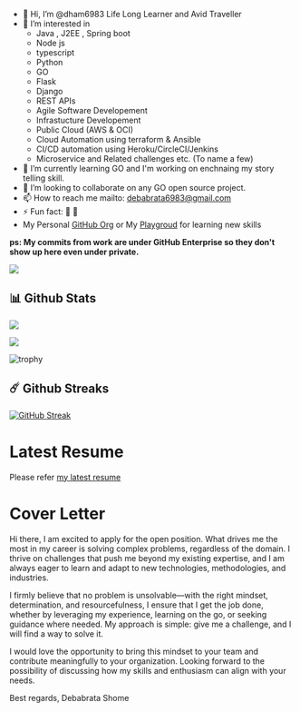 
- 👋 Hi, I’m @dham6983 Life Long Learner and Avid Traveller
- 👀 I’m interested in 
  - Java , J2EE , Spring boot
  - Node js 
  - typescript 
  - Python
  - GO
  - Flask 
  - Django 
  - REST APIs
  - Agile Software Developement
  - Infrastucture Developement 
  - Public Cloud (AWS & OCI) 
  - Cloud Automation using terraform & Ansible 
  - CI/CD automation using Heroku/CircleCI/Jenkins
  - Microservice and Related challenges etc. (To name a few)
- 🌱 I’m currently learning GO and I'm working on enchnaing my story telling skill.
- 💞️ I’m looking to collaborate on any GO open source project.
- 📫 How to reach me mailto: debabrata6983@gmail.com
- ⚡ Fun fact: 🤔 🐼
- My Personal [GitHub Org](https://github.com/learningmyway) or My [Playgroud](https://github.com/learningmyway) for learning new skills

**ps: My commits from work are under GitHub Enterprise so they don't show up here even under private.**

<!---
dham6983/dham6983 is a ✨ special ✨ repository because its `README.md` (this file) appears on your GitHub profile.
You can click the Preview link to take a look at your changes.
--->
![](https://komarev.com/ghpvc/?username=dham6983&label=PROFILE+VIEWS&style=plastic)

## 📊 Github Stats

![](https://github-readme-stats.vercel.app/api/top-langs/?username=dham6983&layout=compact&theme=cobalt)

![](https://github-readme-stats.vercel.app/api?username=dham6983&count_private=true&show_icons=true&theme=cobalt)

![trophy](https://github-profile-trophy.vercel.app/?username=dham6983)


## ☄️ Github Streaks

[![GitHub Streak](http://github-readme-streak-stats.herokuapp.com?user=dham6983&theme=dark)](https://git.io/streak-stats)


# Latest Resume #
Please refer [my latest resume](https://github.com/dham6983/resume/blob/main/Debabrata-Shome-Resume.pdf)

# Cover Letter #
Hi there,
I am excited to apply for the open position. What drives me the most in my career is solving complex problems, regardless of the domain. I thrive on challenges that push me beyond my existing expertise, and I am always eager to learn and adapt to new technologies, methodologies, and industries.

I firmly believe that no problem is unsolvable—with the right mindset, determination, and resourcefulness, I ensure that I get the job done, whether by leveraging my experience, learning on the go, or seeking guidance where needed. My approach is simple: give me a challenge, and I will find a way to solve it.

I would love the opportunity to bring this mindset to your team and contribute meaningfully to your organization. Looking forward to the possibility of discussing how my skills and enthusiasm can align with your needs.

Best regards,
Debabrata Shome

